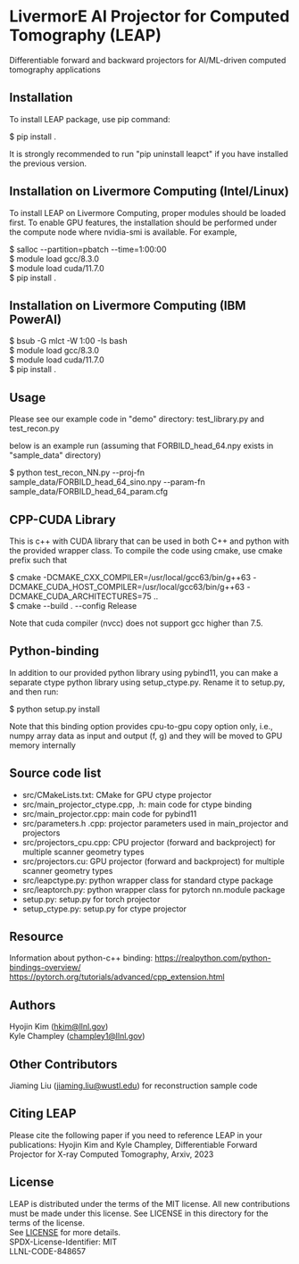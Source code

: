 # LivermorE AI Projector for Computed Tomography (LEAP)
Differentiable forward and backward projectors for AI/ML-driven computed tomography applications  


## Installation
To install LEAP package, use pip command: 

$ pip install .    

It is strongly recommended to run "pip uninstall leapct" if you have installed the previous version.  


## Installation on Livermore Computing (Intel/Linux)

To install LEAP on Livermore Computing, proper modules should be loaded first. To enable GPU features, the installation should be performed under the compute node where nvidia-smi is available. For example,  

$ salloc --partition=pbatch --time=1:00:00  
$ module load gcc/8.3.0  
$ module load cuda/11.7.0   
$ pip install .  


## Installation on Livermore Computing (IBM PowerAI)

$ bsub -G mlct -W 1:00 -Is bash  
$ module load gcc/8.3.0  
$ module load cuda/11.7.0   
$ pip install .  


## Usage
Please see our example code in "demo" directory: test_library.py and test_recon.py   

below is an example run (assuming that FORBILD_head_64.npy exists in "sample_data" directory)  

$ python test_recon_NN.py --proj-fn sample_data/FORBILD_head_64_sino.npy --param-fn sample_data/FORBILD_head_64_param.cfg  



## CPP-CUDA Library

This is c++ with CUDA library that can be used in both C++ and python with the provided wrapper class. To compile the code using cmake, use cmake prefix such that  

$ cmake -DCMAKE_CXX_COMPILER=/usr/local/gcc63/bin/g++63   -DCMAKE_CUDA_HOST_COMPILER=/usr/local/gcc63/bin/g++63   -DCMAKE_CUDA_ARCHITECTURES=75 ..  
$ cmake --build . --config Release  

Note that cuda compiler (nvcc) does not support gcc higher than 7.5.   


## Python-binding
In addition to our provided python library using pybind11, you can make a separate ctype python library using setup_ctype.py. Rename it to setup.py, and then run:  

$ python setup.py install  

Note that this binding option provides cpu-to-gpu copy option only, i.e., numpy array data as input and output (f, g) and they will be moved to GPU memory internally  


## Source code list
* src/CMakeLists.txt: CMake for GPU ctype projector  
* src/main_projector_ctype.cpp, .h: main code for ctype binding   
* src/main_projector.cpp: main code for pybind11  
* src/parameters.h .cpp: projector parameters used in main_projector and projectors  
* src/projectors_cpu.cpp: CPU projector (forward and backproject) for multiple scanner geometry types   
* src/projectors.cu: GPU projector (forward and backproject) for multiple scanner geometry types  
* src/leapctype.py: python wrapper class for standard ctype package  
* src/leaptorch.py: python wrapper class for pytorch nn.module package  
* setup.py: setup.py for torch projector  
* setup_ctype.py: setup.py for ctype projector  


## Resource
Information about python-c++ binding: https://realpython.com/python-bindings-overview/  
https://pytorch.org/tutorials/advanced/cpp_extension.html  


## Authors
Hyojin Kim (hkim@llnl.gov)  
Kyle Champley (champley1@llnl.gov)  


## Other Contributors
Jiaming Liu (jiaming.liu@wustl.edu) for reconstruction sample code  


## Citing LEAP

Please cite the following paper if you need to reference LEAP in your publications:
Hyojin Kim and Kyle Champley, Differentiable Forward Projector for X-ray Computed Tomography, Arxiv, 2023


## License
LEAP is distributed under the terms of the MIT license. All new contributions must be made under this license. See LICENSE in this directory for the terms of the license.  
See [LICENSE](LICENSE) for more details.  
SPDX-License-Identifier: MIT  
LLNL-CODE-848657  

